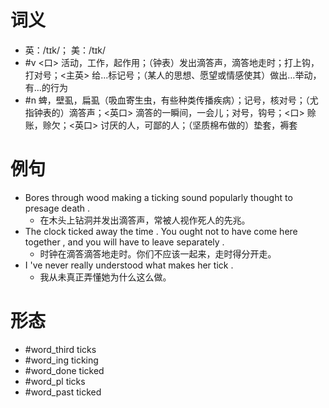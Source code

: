 # 词义
- 英：/tɪk/； 美：/tɪk/
- #v <口> 活动，工作，起作用；（钟表）发出滴答声，滴答地走时；打上钩，打对号；<主英> 给...标记号；（某人的思想、愿望或情感使其）做出…举动，有…的行为
- #n 蜱，壁虱，扁虱（吸血寄生虫，有些种类传播疾病）；记号，核对号；（尤指钟表的）滴答声；<英口> 滴答的一瞬间，一会儿；对号，钩号；<口> 赊账，赊欠；<英口> 讨厌的人，可鄙的人；（坚质棉布做的）垫套，褥套
# 例句
- Bores through wood making a ticking sound popularly thought to presage death .
	- 在木头上钻洞并发出滴答声，常被人视作死人的先兆。
- The clock ticked away the time . You ought not to have come here together , and you will have to leave separately .
	- 时钟在滴答滴答地走时。你们不应该一起来，走时得分开走。
- I 've never really understood what makes her tick .
	- 我从未真正弄懂她为什么这么做。
# 形态
- #word_third ticks
- #word_ing ticking
- #word_done ticked
- #word_pl ticks
- #word_past ticked
